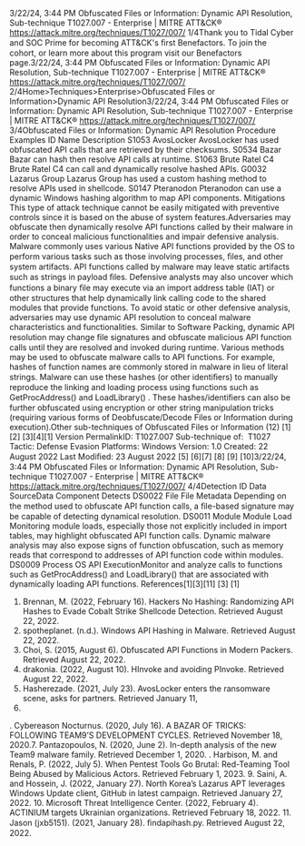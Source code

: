 3/22/24, 3:44 PM Obfuscated Files or Information: Dynamic API Resolution, Sub-technique T1027.007 - Enterprise | MITRE ATT&CK®
https://attack.mitre.org/techniques/T1027/007/ 1/4Thank you to Tidal Cyber and SOC Prime for becoming ATT&CK's ﬁrst Benefactors. To join the cohort, or learn more about this program visit our
Benefactors page.3/22/24, 3:44 PM Obfuscated Files or Information: Dynamic API Resolution, Sub-technique T1027.007 - Enterprise | MITRE ATT&CK®
https://attack.mitre.org/techniques/T1027/007/ 2/4Home>Techniques>Enterprise>Obfuscated Files or Information>Dynamic API Resolution3/22/24, 3:44 PM Obfuscated Files or Information: Dynamic API Resolution, Sub-technique T1027.007 - Enterprise | MITRE ATT&CK®
https://attack.mitre.org/techniques/T1027/007/ 3/4Obfuscated Files or Information: Dynamic API
Resolution
Procedure Examples
ID Name Description
S1053 AvosLocker AvosLocker has used obfuscated API calls that are retrieved by their checksums.
S0534 Bazar Bazar can hash then resolve API calls at runtime.
S1063 Brute Ratel C4 Brute Ratel C4 can call and dynamically resolve hashed APIs.
G0032 Lazarus Group Lazarus Group has used a custom hashing method to resolve APIs used in shellcode.
S0147 Pteranodon Pteranodon can use a dynamic Windows hashing algorithm to map API components.
Mitigations
This type of attack technique cannot be easily mitigated with preventive controls since it is based on the abuse of system features.Adversaries may obfuscate then dynamically resolve API functions called by their malware in order to conceal malicious functionalities and
impair defensive analysis. Malware commonly uses various Native API functions provided by the OS to perform various tasks such as those
involving processes, ﬁles, and other system artifacts.
API functions called by malware may leave static artifacts such as strings in payload ﬁles. Defensive analysts may also uncover which
functions a binary ﬁle may execute via an import address table (IAT) or other structures that help dynamically link calling code to the shared
modules that provide functions.
To avoid static or other defensive analysis, adversaries may use dynamic API resolution to conceal malware characteristics and
functionalities. Similar to Software Packing, dynamic API resolution may change ﬁle signatures and obfuscate malicious API function calls
until they are resolved and invoked during runtime.
Various methods may be used to obfuscate malware calls to API functions. For example, hashes of function names are commonly stored in
malware in lieu of literal strings. Malware can use these hashes (or other identiﬁers) to manually reproduce the linking and loading process
using functions such as GetProcAddress() and LoadLibrary() . These hashes/identiﬁers can also be further obfuscated using encryption
or other string manipulation tricks (requiring various forms of Deobfuscate/Decode Files or Information during execution).Other sub-techniques of Obfuscated Files or Information (12)
[1][2]
[3][4][1]
Version PermalinkID: T1027.007
Sub-technique of:  T1027
 
Tactic: Defense Evasion
 
Platforms: Windows
Version: 1.0
Created: 22 August 2022
Last Modiﬁed: 23 August 2022
[5]
[6][7]
[8]
[9]
[10]3/22/24, 3:44 PM Obfuscated Files or Information: Dynamic API Resolution, Sub-technique T1027.007 - Enterprise | MITRE ATT&CK®
https://attack.mitre.org/techniques/T1027/007/ 4/4Detection
ID Data SourceData Component Detects
DS0022 File File Metadata Depending on the method used to obfuscate API function calls, a ﬁle-based signature may be
capable of detecting dynamical resolution.
DS0011 Module Module Load Monitoring module loads, especially those not explicitly included in import tables, may
highlight obfuscated API function calls. Dynamic malware analysis may also expose signs of
function obfuscation, such as memory reads that correspond to addresses of API function
code within modules.
DS0009 Process OS API
ExecutionMonitor and analyze calls to functions such as GetProcAddress() and LoadLibrary() that
are associated with dynamically loading API functions.
References[1][3][11]
[3]
[1]
1. Brennan, M. (2022, February 16). Hackers No Hashing:
Randomizing API Hashes to Evade Cobalt Strike Shellcode
Detection. Retrieved August 22, 2022.
2. spotheplanet. (n.d.). Windows API Hashing in Malware.
Retrieved August 22, 2022.
3. Choi, S. (2015, August 6). Obfuscated API Functions in
Modern Packers. Retrieved August 22, 2022.
4. drakonia. (2022, August 10). HInvoke and avoiding PInvoke.
Retrieved August 22, 2022.
5. Hasherezade. (2021, July 23). AvosLocker enters the
ransomware scene, asks for partners. Retrieved January 11,
2023.
 . Cybereason Nocturnus. (2020, July 16). A BAZAR OF TRICKS:
FOLLOWING TEAM9’S DEVELOPMENT CYCLES. Retrieved
November 18, 2020.7. Pantazopoulos, N. (2020, June 2). In-depth analysis of the
new Team9 malware family. Retrieved December 1, 2020.
 . Harbison, M. and Renals, P. (2022, July 5). When Pentest Tools
Go Brutal: Red-Teaming Tool Being Abused by Malicious
Actors. Retrieved February 1, 2023.
9. Saini, A. and Hossein, J. (2022, January 27). North Korea’s
Lazarus APT leverages Windows Update client, GitHub in
latest campaign. Retrieved January 27, 2022.
10. Microsoft Threat Intelligence Center. (2022, February 4).
ACTINIUM targets Ukrainian organizations. Retrieved February
18, 2022.
11. Jason (jxb5151). (2021, January 28). ﬁndapihash.py.
Retrieved August 22, 2022.